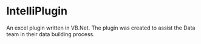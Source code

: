 # IntelliPlugin
An excel plugin written in VB.Net. The plugin was created to assist the Data team in their data building process.
